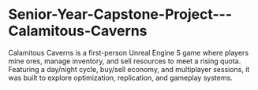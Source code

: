 # Senior-Year-Capstone-Project---Calamitous-Caverns
Calamitous Caverns is a first-person Unreal Engine 5 game where players mine ores, manage inventory, and sell resources to meet a rising quota. Featuring a day/night cycle, buy/sell economy, and multiplayer sessions, it was built to explore optimization, replication, and gameplay systems.

